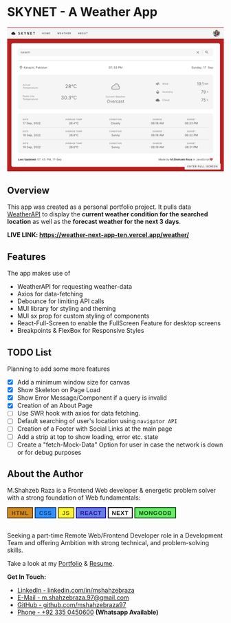 # SKYNET - A Weather App

<a href="https://github.com/mshahzebraza97/weather_next_app/">
  <p align="center">
    <img
    style="	object-fit: cover;" 
     width="600"
     height="auto" 
     src="/public/images/app_screenshot.png"
     >
  </p>
</a>

## Overview

This app was created as a personal portfolio project. It pulls data [WeatherAPI](http://api.weatherapi.com/v1) to display the **current weather condition for the searched location** as well as the **forecast weather for the next 3 days**.

**LIVE LINK: https://weather-next-app-ten.vercel.app/weather/**

## Features

The app makes use of

- WeatherAPI for requesting weather-data
- Axios for data-fetching
- Debounce for limiting API calls
- MUI library for styling and theming
- MUI sx prop for custom styling of components
- React-Full-Screen to enable the FullScreen Feature for desktop screens
- Breakpoints & FlexBox for Responsive Styles

## TODO List

Planning to add some more features

- [x] Add a minimum window size for canvas
- [x] Show Skeleton on Page Load
- [x] Show Error Message/Component if a query is invalid
- [x] Creation of an About Page
- [ ] Use SWR hook with axios for data fetching.
- [ ] Default searching of user's location using `navigator API`
- [ ] Creation of a Footer with Social Links at the main page
- [ ] Add a strip at top to show loading, error etc. state
- [ ] Create a "fetch-Mock-Data" Option for user in case the network is down or for debug purposes

## About the Author

M.Shahzeb Raza is a Frontend Web developer & energetic problem solver with a strong foundation of Web fundamentals:

<div>
<button 
name="button" 
style="
    border: 2px solid #5c3e13;
    color:#5c3e13;
    font-weight:600;
    text-transform: uppercase;
    letter-spacing: .8px;
    background-color:#d38920;
    padding: 0.2rem 0.5rem ;
   " >HTML</button>
<button 
name="button" 
style="
    border: 2px solid #154073;
    color:#154073;
    font-weight:600;
    text-transform: uppercase;
    letter-spacing: .8px;
    background-color:#318fff;
    padding: 0.2rem 0.5rem ;
   " >CSS</button>
<button 
name="button" 
style="
    border: 2px solid #625d05;
    color:#625d05;
    font-weight:600;
    text-transform: uppercase;
    letter-spacing: .8px;
    background-color:#fff431;
    padding: 0.2rem 0.5rem ;
   " >JS</button>
<button 
name="button" 
style="
    border: 2px solid #1d0ca7;
    color:#1d0ca7;
    font-weight:600;
    text-transform: uppercase;
    letter-spacing: .8px;
    background-color:#687de1;
    padding: 0.2rem 0.5rem ;
   " >REACT</button>
<button 
name="button" 
style="
    border: 2px solid #101010;
    color:#101010;
    font-weight:600;
    text-transform: uppercase;
    letter-spacing: .8px;
    background-color:#fbfbfb;
    padding: 0.2rem 0.5rem ;
   " >NEXT</button>
<button 
name="button" 
style="
    border: 2px solid #065706;
    color:#065706;
    font-weight:600;
    text-transform: uppercase;
    letter-spacing: .8px;
    background-color:#6ceb6c;
    padding: 0.2rem 0.5rem ;
   " >MongoDB</button>
   </div>

<br/>

Seeking a part-time Remote Web/Frontend Developer role in a Development Team and offering Ambition with strong technical, and problem-solving skills.

Take a look at my [Portfolio](https://www.mshahzebraza.com) & [Resume](https://drive.google.com/file/d/10Dz-TYS0YyM4cbayE52jJWsZTAkKZcb4/view?usp=sharing).

**Get In Touch:**

- [LinkedIn - linkedin.com/in/mshahzebraza](https://www.linkedin.com/in/mshahzebraza)
- [E-Mail - m.shahzebraza.97@gmail.com](mailto:m.shahzebraza.97@gmail.com)
- [GitHub - github.com/mshahzebraza97](https://www.github.com/mshahzebraza97)
- [Phone - +92 335 0450600](tel:+923350450600) **(Whatsapp Available)**
